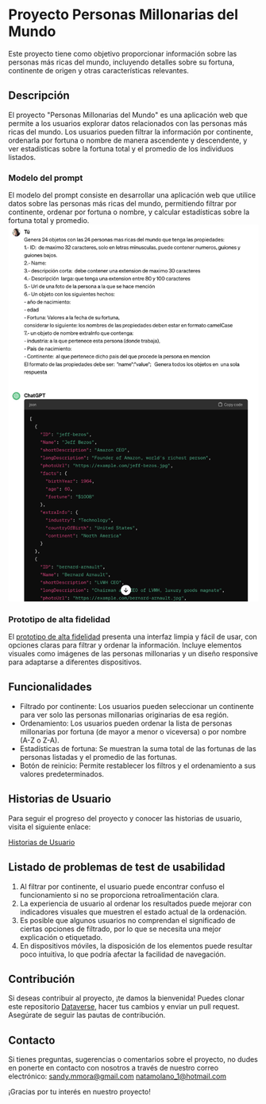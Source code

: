 # Proyecto Personas Millonarias del Mundo

Este proyecto tiene como objetivo proporcionar información sobre las personas más ricas del mundo, incluyendo detalles sobre su fortuna, continente de origen y otras características relevantes.

## Descripción

El proyecto "Personas Millonarias del Mundo" es una aplicación web que permite a los usuarios explorar datos relacionados con las personas más ricas del mundo. Los usuarios pueden filtrar la información por continente, ordenarla por fortuna o nombre de manera ascendente y descendente, y ver estadísticas sobre la fortuna total y el promedio de los individuos listados.

### Modelo del prompt

El modelo del prompt consiste en desarrollar una aplicación web que utilice datos sobre las personas más ricas del mundo, permitiendo filtrar por continente, ordenar por fortuna o nombre, y calcular estadísticas sobre la fortuna total y promedio.
![Ejemplo de prompt](https://raw.githubusercontent.com/Natyushk/DEV014-Dataverse/Readme/Prompt.png)

### Prototipo de alta fidelidad

El [prototipo de alta fidelidad](https://www.figma.com/proto/Ts81UGGb3KwzK4SaxjasKS/dataverseWeb?node-id=60-40) presenta una interfaz limpia y fácil de usar, con opciones claras para filtrar y ordenar la información. Incluye elementos visuales como imágenes de las personas millonarias y un diseño responsive para adaptarse a diferentes dispositivos.

## Funcionalidades

- Filtrado por continente: Los usuarios pueden seleccionar un continente para ver solo las personas millonarias originarias de esa región.
- Ordenamiento: Los usuarios pueden ordenar la lista de personas millonarias por fortuna (de mayor a menor o viceversa) o por nombre (A-Z o Z-A).
- Estadísticas de fortuna: Se muestran la suma total de las fortunas de las personas listadas y el promedio de las fortunas.
- Botón de reinicio: Permite restablecer los filtros y el ordenamiento a sus valores predeterminados.

## Historias de Usuario

Para seguir el progreso del proyecto y conocer las historias de usuario, visita el siguiente enlace:

[Historias de Usuario](https://sandymmora.atlassian.net/jira/software/projects/LAB/issues/?jql=project%20%3D%20%22LAB%22%20ORDER%20BY%20created%20DESC)

## Listado de problemas de test de usabilidad

1. Al filtrar por continente, el usuario puede encontrar confuso el funcionamiento si no se proporciona retroalimentación clara.
2. La experiencia de usuario al ordenar los resultados puede mejorar con indicadores visuales que muestren el estado actual de la ordenación.
3. Es posible que algunos usuarios no comprendan el significado de ciertas opciones de filtrado, por lo que se necesita una mejor explicación o etiquetado.
4. En dispositivos móviles, la disposición de los elementos puede resultar poco intuitiva, lo que podría afectar la facilidad de navegación.

## Contribución

Si deseas contribuir al proyecto, ¡te damos la bienvenida! Puedes clonar este repositorio [Dataverse](https://github.com/Natyushk/DEV014-Dataverse), hacer tus cambios y enviar un pull request. Asegúrate de seguir las pautas de contribución.

## Contacto

Si tienes preguntas, sugerencias o comentarios sobre el proyecto, no dudes en ponerte en contacto con nosotros a través de nuestro correo electrónico: [sandy.mmora@gmail.com](mailto:sandy.mmora@gmail.co) [natamolano_1@hotmail.com](mailto:natamolano_1@hotmail.com)

¡Gracias por tu interés en nuestro proyecto!